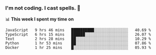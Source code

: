 ### I'm not coding. I cast spells. 🎩

📊 **This week I spent my time on**
<!--START_SECTION:waka-->
```text
JavaScript   9 hrs 46 mins   ██████████░░░░░░░░░░░░░░░   40.69 % 
TypeScript   6 hrs 15 mins   ██████░░░░░░░░░░░░░░░░░░░   26.07 % 
Text         2 hrs 28 mins   ██░░░░░░░░░░░░░░░░░░░░░░░   10.29 % 
Python       1 hr 53 mins    ██░░░░░░░░░░░░░░░░░░░░░░░   07.86 % 
Docker       1 hr 25 mins    █░░░░░░░░░░░░░░░░░░░░░░░░   05.93 %
```
<!--END_SECTION:waka-->
